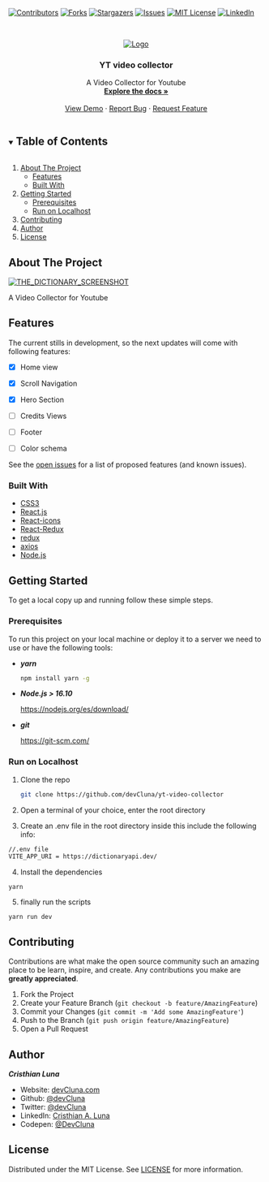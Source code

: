 



<!-- PROJECT SHIELDS -->
[![Contributors][contributors-shield]][contributors-url]
[![Forks][forks-shield]][forks-url]
[![Stargazers][stars-shield]][stars-url]
[![Issues][issues-shield]][issues-url]
[![MIT License][license-shield]][license-url]
[![LinkedIn][linkedin-shield]][linkedin-url]




<!-- PROJECT LOGO -->
<br />
<p align="center">
  <a href="https://yt-video-collector.netlify.app/">
    <img src="https://upload.wikimedia.org/wikipedia/commons/0/09/YouTube_full-color_icon_%282017%29.svg" alt="Logo" >
  </a>

  <h3 align="center">YT video collector</h3>

  <p align="center">
    A Video Collector for Youtube
    <br />
    <a href="https://github.com/devCluna/yt-video-collector"><strong>Explore the docs »</strong></a>
    <br />
    <br />
    <a href="https://yt-video-collector.netlify.app">View Demo</a>
    ·
    <a href="https://github.com/devCluna/yt-video-collector/issues">Report Bug</a>
    ·
    <a href="https://github.com/devCluna/yt-video-collector/issues">Request Feature</a>
  </p>
   
</p>



<!-- TABLE OF CONTENTS -->
<details open="open">
  <summary><h2 style="display: inline-block">Table of Contents</h2></summary>
  <ol>
    <li>
      <a href="#about-the-project">About The Project</a>
      <ul>
            <li><a href="#features">Features</a></li>
        <li><a href="#built-with">Built With</a></li>
      </ul>
    </li>
    <li>
      <a href="#getting-started">Getting Started</a>
      <ul>
        <li><a href="#prerequisites">Prerequisites</a></li>
        <li><a href="#run-on-localhost">Run on Localhost</a></li>
      </ul>
    </li>
    <li><a href="#contributing">Contributing</a></li>
    <li><a href="#author">Author</a></li>
    <li><a href="#license">License</a></li>
  </ol>
</details>



<!-- ABOUT THE PROJECT -->
## About The Project

[![THE_DICTIONARY_SCREENSHOT][product-screenshot]](https://yt-video-collector.netlify.app/)

A Video Collector for Youtube

<!-- Features -->
## Features
The current stills in development, so the next updates will come with following features:

- [x] Home view
- [x] Scroll Navigation
- [x] Hero Section
- [ ] Credits Views
- [ ] Footer
- [ ] Color schema


See the [open issues](https://github.com/devCluna/yt-video-collector/issues) for a list of proposed features (and known issues).

### Built With

* [CSS3](https://developer.mozilla.org/es/docs/Web/CSSre)
* [React.js](https://es.reactjs.org/)
* [React-icons](https://react-icons.github.io/react-icons/)
* [React-Redux](https://react-redux.js.org/)
* [redux](https://es.redux.js.org/)
* [axios](https://github.com/axios/axios)
* [Node.js](https://nodejs.org/es/)



<!-- GETTING STARTED -->
## Getting Started

To get a local copy up and running follow these simple steps.

### Prerequisites

To run this project on your local machine or deploy it to a server we need to use or have the following tools:
* ***yarn***
  ```sh
  npm install yarn -g
  ```
* ***Node.js > 16.10***

  https://nodejs.org/es/download/

* ***git*** 

  https://git-scm.com/


### Run on Localhost 

1. Clone the repo
   ```sh
   git clone https://github.com/devCluna/yt-video-collector
   ```

 2. Open a terminal of your choice, enter the root directory

 3. Create an .env file in the root directory inside this include the following info:
 ```sh
 //.env file
 VITE_APP_URI = https://dictionaryapi.dev/
 ```
 4. Install the dependencies
 ```
 yarn 
 ````
 5. finally run the scripts
 ```
 yarn run dev
 ```

<!-- CONTRIBUTING -->
## Contributing

Contributions are what make the open source community such an amazing place to be learn, inspire, and create. Any contributions you make are **greatly appreciated**.

1. Fork the Project
2. Create your Feature Branch (`git checkout -b feature/AmazingFeature`)
3. Commit your Changes (`git commit -m 'Add some AmazingFeature'`)
4. Push to the Branch (`git push origin feature/AmazingFeature`)
5. Open a Pull Request

<!-- Author -->
## Author

***Cristhian Luna***

* Website: [devCluna.com](https://devcluna.com)
*	Github: [@devCluna](https://github.com/devCluna)
*	Twitter: [@devCluna](https://twitter.com/DevCLuna)
*	LinkedIn: [Cristhian A. Luna](https://www.linkedin.com/in/devcluna/)
*	Codepen: [@DevCluna](https://codepen.io/DevCluna)

<!-- LICENSE -->
## License

Distributed under the MIT License. See [LICENSE](https://github.com/devCluna/yt-video-collector/blob/master/LICENSE) for more information.


<!-- MARKDOWN LINKS & IMAGES -->
<!-- https://www.markdownguide.org/basic-syntax/#reference-style-links -->
[contributors-shield]: https://img.shields.io/github/contributors/devcluna/yt-video-collector.svg?style=for-the-badge
[contributors-url]: https://github.com/devcluna/yt-video-collector/graphs/contributors

[forks-shield]: https://img.shields.io/github/forks/devcluna/yt-video-collector.svg?style=for-the-badge
[forks-url]: https://github.com/devCluna/yt-video-collector/network/members

[stars-shield]: https://img.shields.io/github/stars/devCluna/yt-video-collector.svg?style=for-the-badge
[stars-url]: https://github.com/devCluna/yt-video-collector/stargazers

[issues-shield]: https://img.shields.io/github/issues/devCluna/yt-video-collector.svg?style=for-the-badge
[issues-url]: https://github.com/devCluna/yt-video-collector/issues

[license-shield]: https://img.shields.io/github/license/devCluna/yt-video-collector.svg?style=for-the-badge
[license-url]: https://github.com/TribilinYT/yt-video-collector/blob/master/LICENSE

[linkedin-shield]: https://img.shields.io/badge/-LinkedIn-black.svg?style=for-the-badge&logo=linkedin&colorB=555
[linkedin-url]: https://www.linkedin.com/in/devcluna/

[product-screenshot]: https://github.com/devCluna/yt-video-collector/blob/master/src/assets/app-screenshot.png?raw=true
